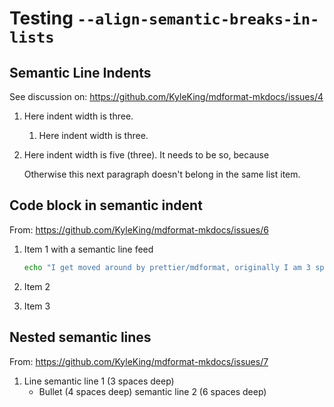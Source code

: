# Testing `--align-semantic-breaks-in-lists`

## Semantic Line Indents

See discussion on: https://github.com/KyleKing/mdformat-mkdocs/issues/4

1. Here indent width is
   three.

    1. Here indent width is
       three.

1. Here indent width is
   five (three). It needs to be so, because

    Otherwise this next paragraph doesn't belong in the same list item.

## Code block in semantic indent

From: https://github.com/KyleKing/mdformat-mkdocs/issues/6

1. Item 1
   with a semantic line feed

    ```bash
    echo "I get moved around by prettier/mdformat, originally I am 3 spaces deep"
    ```

1. Item 2

1. Item 3

## Nested semantic lines

From: https://github.com/KyleKing/mdformat-mkdocs/issues/7

1. Line
   semantic line 1 (3 spaces deep)
    - Bullet (4 spaces deep)
      semantic line 2 (6 spaces deep)

